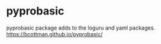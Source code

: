# pyprobasic
pyprobasic package adds to the loguru and yaml packages.
 https://bcottman.github.io/pyprobasic/
